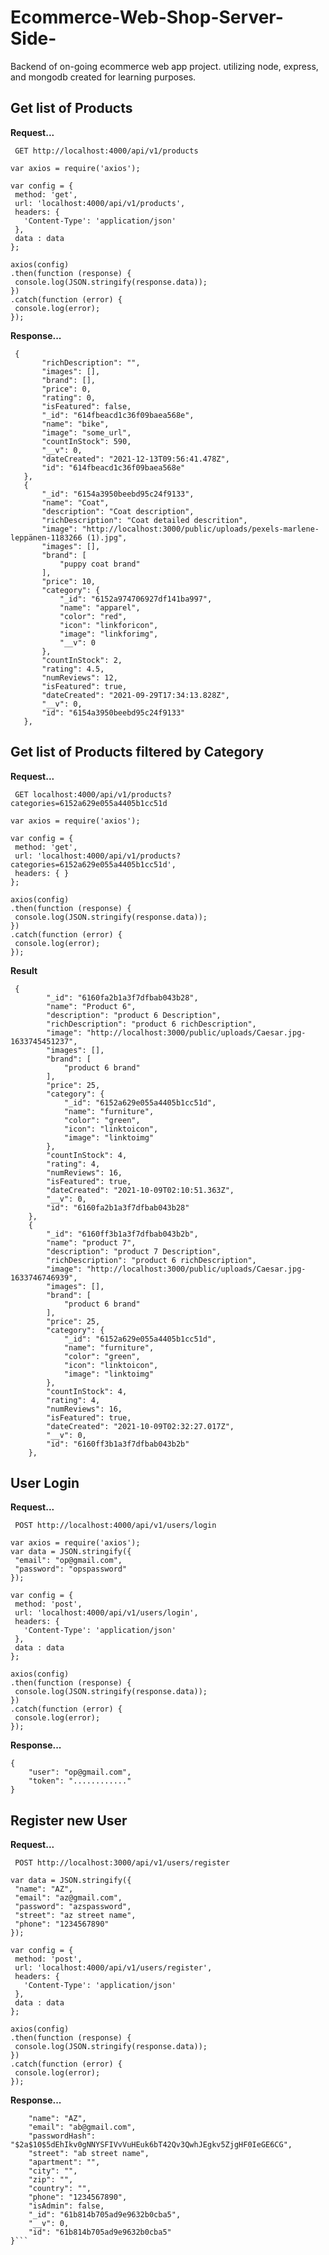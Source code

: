# Ecommerce-Web-Shop-Server-Side-
Backend of on-going ecommerce web app project. utilizing node, express, and mongodb created for learning purposes.



 ## Get list of Products  
 **Request...**
 
 ``` GET http://localhost:4000/api/v1/products```
 ```
var axios = require('axios');

var config = {
  method: 'get',
  url: 'localhost:4000/api/v1/products',
  headers: { 
    'Content-Type': 'application/json'
  },
  data : data
};

axios(config)
.then(function (response) {
  console.log(JSON.stringify(response.data));
})
.catch(function (error) {
  console.log(error);
});
```
 **Response...**
 ```
  {
        "richDescription": "",
        "images": [],
        "brand": [],
        "price": 0,
        "rating": 0,
        "isFeatured": false,
        "_id": "614fbeacd1c36f09baea568e",
        "name": "bike",
        "image": "some_url",
        "countInStock": 590,
        "__v": 0,
        "dateCreated": "2021-12-13T09:56:41.478Z",
        "id": "614fbeacd1c36f09baea568e"
    },
    {
        "_id": "6154a3950beebd95c24f9133",
        "name": "Coat",
        "description": "Coat description",
        "richDescription": "Coat detailed descrition",
        "image": "http://localhost:3000/public/uploads/pexels-marlene-leppänen-1183266 (1).jpg",
        "images": [],
        "brand": [
            "puppy coat brand"
        ],
        "price": 10,
        "category": {
            "_id": "6152a974706927df141ba997",
            "name": "apparel",
            "color": "red",
            "icon": "linkforicon",
            "image": "linkforimg",
            "__v": 0
        },
        "countInStock": 2,
        "rating": 4.5,
        "numReviews": 12,
        "isFeatured": true,
        "dateCreated": "2021-09-29T17:34:13.828Z",
        "__v": 0,
        "id": "6154a3950beebd95c24f9133"
    },
```

 ## Get list of Products filtered by Category 
 **Request...**
 
 ``` GET localhost:4000/api/v1/products?categories=6152a629e055a4405b1cc51d```
 ```
var axios = require('axios');

var config = {
  method: 'get',
  url: 'localhost:4000/api/v1/products?categories=6152a629e055a4405b1cc51d',
  headers: { }
};

axios(config)
.then(function (response) {
  console.log(JSON.stringify(response.data));
})
.catch(function (error) {
  console.log(error);
});
```
**Result**
```
 {
        "_id": "6160fa2b1a3f7dfbab043b28",
        "name": "Product 6",
        "description": "product 6 Description",
        "richDescription": "product 6 richDescription",
        "image": "http://localhost:3000/public/uploads/Caesar.jpg-1633745451237",
        "images": [],
        "brand": [
            "product 6 brand"
        ],
        "price": 25,
        "category": {
            "_id": "6152a629e055a4405b1cc51d",
            "name": "furniture",
            "color": "green",
            "icon": "linktoicon",
            "image": "linktoimg"
        },
        "countInStock": 4,
        "rating": 4,
        "numReviews": 16,
        "isFeatured": true,
        "dateCreated": "2021-10-09T02:10:51.363Z",
        "__v": 0,
        "id": "6160fa2b1a3f7dfbab043b28"
    },
    {
        "_id": "6160ff3b1a3f7dfbab043b2b",
        "name": "product 7",
        "description": "product 7 Description",
        "richDescription": "product 6 richDescription",
        "image": "http://localhost:3000/public/uploads/Caesar.jpg-1633746746939",
        "images": [],
        "brand": [
            "product 6 brand"
        ],
        "price": 25,
        "category": {
            "_id": "6152a629e055a4405b1cc51d",
            "name": "furniture",
            "color": "green",
            "icon": "linktoicon",
            "image": "linktoimg"
        },
        "countInStock": 4,
        "rating": 4,
        "numReviews": 16,
        "isFeatured": true,
        "dateCreated": "2021-10-09T02:32:27.017Z",
        "__v": 0,
        "id": "6160ff3b1a3f7dfbab043b2b"
    },
```
## User Login 
**Request...**
 
 ``` POST http://localhost:4000/api/v1/users/login```
 ```
var axios = require('axios');
var data = JSON.stringify({
  "email": "op@gmail.com",
  "password": "opspassword"
});

var config = {
  method: 'post',
  url: 'localhost:4000/api/v1/users/login',
  headers: { 
    'Content-Type': 'application/json'
  },
  data : data
};

axios(config)
.then(function (response) {
  console.log(JSON.stringify(response.data));
})
.catch(function (error) {
  console.log(error);
});
```

**Response...**
```
{
    "user": "op@gmail.com",
    "token": "............"
}
```

## Register new User  
**Request...**
 
 ``` POST http://localhost:3000/api/v1/users/register```
 
 ```var axios = require('axios');
var data = JSON.stringify({
  "name": "AZ",
  "email": "az@gmail.com",
  "password": "azspassword",
  "street": "az street name",
  "phone": "1234567890"
});

var config = {
  method: 'post',
  url: 'localhost:4000/api/v1/users/register',
  headers: { 
    'Content-Type': 'application/json'
  },
  data : data
};

axios(config)
.then(function (response) {
  console.log(JSON.stringify(response.data));
})
.catch(function (error) {
  console.log(error);
});
```

**Response...**
```{
    "name": "AZ",
    "email": "ab@gmail.com",
    "passwordHash": "$2a$10$5dEhIkv0gNNYSFIVvVuHEuk6bT42Qv3QwhJEgkv5ZjgHF0IeGE6CG",
    "street": "ab street name",
    "apartment": "",
    "city": "",
    "zip": "",
    "country": "",
    "phone": "1234567890",
    "isAdmin": false,
    "_id": "61b814b705ad9e9632b0cba5",
    "__v": 0,
    "id": "61b814b705ad9e9632b0cba5"
}```
